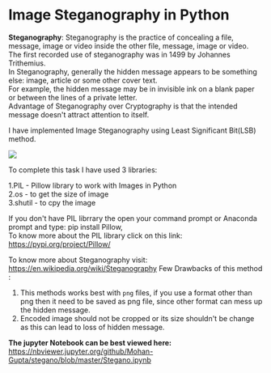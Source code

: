 # Image Steganography in Python
<b>Steganography</b>: Steganography is the practice of concealing a file, message, image or video inside the other file, message, image or video.<br>
The first recorded use of steganography was in 1499 by Johannes Trithemius.<br>
In Steganography, generally the hidden message appears to be something else: image, article or some other cover text.<br>
For example, the hidden message may be in invisible ink on a blank paper or between the lines of a private letter.<br>
Advantage of Steganography over Cryptography is that the intended message doesn't attract attention to itself.<br>

I have implemented Image Steganography using Least Significant Bit(LSB) method.<br>

<img src=https://chenyumin.com/assets/posts/steganography-63b0b3f636b6e94821e9c2852da04fd80023fb7252259aa18ded5ae1fab42e96.jpg>

To complete this task I have used 3 libraries:<br>

1.PIL - Pillow library to work with Images in Python<br>
2.os - to get the size of image<br>
3.shutil - to cpy the image<br>

If you don't have PIL librrary the open your command prompt or Anaconda prompt and type: pip install Pillow,<br>
To know more about the PIL library click on  this link: https://pypi.org/project/Pillow/ <br>

To know more about Steganography visit: https://en.wikipedia.org/wiki/Steganography
Few Drawbacks of this method : <br>
1. This methods works best with ```png``` files, if you use a format other than png then it need to be saved as png file, since other format can mess up the hidden message.<br>
2. Encoded image should not be cropped or its size shouldn't be change as this can lead to loss of hidden message.

<b>The jupyter Notebook can be best viewed here:</b> https://nbviewer.jupyter.org/github/Mohan-Gupta/stegano/blob/master/Stegano.ipynb
